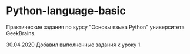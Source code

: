 # Python-language-basic
Практические задания по курсу "Основы языка Python" университета GeekBrains.

30.04.2020
Добавил выполненные задания к уроку 1.